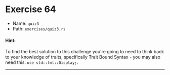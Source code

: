 # Exercise 64

- Name: ```quiz3```
- Path: ```exercises/quiz3.rs```
#### Hint: 

To find the best solution to this challenge you're going to need to think back to your
knowledge of traits, specifically Trait Bound Syntax -  you may also need this: `use std::fmt::Display;`.


---




